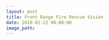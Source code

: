 ```yaml
---
layout: post
title: Front Range Fire Rescue Vision
date: 2018-02-22 00:00:00
image_path:
---
```


&nbsp;

&nbsp;